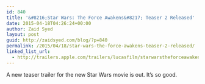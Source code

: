 ```yaml
---
id: 840
title: '&#8216;Star Wars: The Force Awakens&#8217; Teaser 2 Released'
date: 2015-04-18T04:26:24+00:00
author: Zaid Syed
layout: post
guid: http://zaidsyed.com/blog/?p=840
permalink: /2015/04/18/star-wars-the-force-awakens-teaser-2-released/
linked_list_url:
  - http://trailers.apple.com/trailers/lucasfilm/starwarstheforceawakens/
---
```

A new teaser trailer for the new Star Wars movie is out. It&#8217;s so good.
